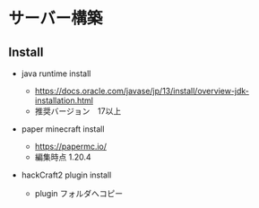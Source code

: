 # サーバー構築
## Install
- java runtime install
    - https://docs.oracle.com/javase/jp/13/install/overview-jdk-installation.html
    - 推奨バージョン　17以上

- paper minecraft install
    - https://papermc.io/
    - 編集時点 1.20.4

- hackCraft2 plugin install
    - plugin フォルダへコピー
